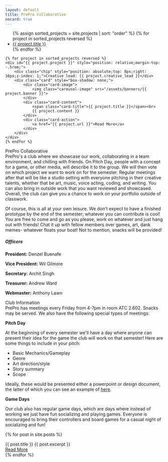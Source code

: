 ```yaml
---
layout: default
title: PrePro Collaborative
nocard: true
---
```

<div class="card">
	<ul class="tabs tabs-fixed-width">
	{% assign sorted_projects = site.projects | sort: "order" %}
	{% for project in sorted_projects reversed %}
	<li class="tab"><a href="#{{ project.project }}">{{ project.title }}</a></li>
	{% endfor %}
	</ul>

	{% for project in sorted_projects reversed %}
	<div id="{{ project.project }}" style="position: relative;margin-top: -.5rem;">
		<div class="chip" style="position: absolute;top: 8px;right: 16px;z-index: 1;">Creative lead: {{ project.creative_lead }}</div>
	    <div class="card" style="box-shadow: none;">
	        <div class="card-image">
	            <img class="carousel-image" src="/assets/banners/{{ project.banner }}">
	        </div>
	        <div class="card-content">
	        	<span class="card-title">{{ project.title }}</span><br>
	            {{ project.content }}
	        </div>
	        <div class="card-action">
	            <a href="{{ project.url }}">Read More</a>
	        </div>
	    </div>
	</div>
	{% endfor %}
</div>

<div class="card">
<div class="card-content" markdown="1">
<span class="card-title">PrePro Collaborative</span><br>
PrePro's a club where we showcase our work, collaborating in a team environment, and chilling with friends. On Pitch Day, people with a concept for a game, or other media, will describe it to the group. We will then vote on which project we want to work on for the semester. Regular meetings after that will be like a studio setting with everyone pitching in their creative talents, whether that be art, music, voice acting, coding, and writing. You can also bring in outside work that you want reviewed and showcased. Overall, the club can give you a chance to work on your portfolio outside of classwork.

Of course, this is all at your own leisure. We don't expect to have a finished prototype by the end of the semester; whatever you can contribute is cool! You are free to come and go as you please, work on whatever and just hang out with friends! Chat it up with fellow members over games, art, dank memes- whatever floats your boat! Not to mention, snacks will be provided!

##### Officers

**President:** Denzel Buenafe

**Vice President:** Wil Gilmore

**Secretary:** Archit Singh

**Treasurer:** Andrew Ward

**Webmaster:** Anthony Lawn
</div>
</div>

<div class="card">
<div class="card-content" markdown="1">
<span class="card-title">Club Information</span><br>
PrePro has meetings every Friday from 4-7pm in room ATC 2.602. Snacks may be served. We also have the following special types of meetings:

**Pitch Day**

At the beginning of every semester we'll have a day where anyone can present their idea for the game the club will work on that semester! Here are some things to include in your pitch:

- Basic Mechanics/Gameplay
- Genre
- Art direction/style
- Story summary
- Scope

Ideally, these would be presented either a powerpoint or design document, the latter of which you can see an example of [here](https://docs.google.com/document/d/107fZhJi9IeexC_kS7h-lza4mn-7zUPgsJdleXpzwzA4/edit?usp=sharing). 

**Game Days**

Our club also has regular game days, which are days where instead of working we just have fun socializing and playing games. Everyone is encouraged to bring their controllers and board games for a casual night of socializing and fun!
</div>
</div>

{% for post in site.posts %}
<div class="card">
<div class="card-content">
<span class="card-title" style="cursor: pointer;">{{ post.title }}</span>
{{ post.excerpt }}
</div>
<div class="card-action">
<a href="{{ post.url }}">Read More</a>
</div>
</div>
{% endfor %}
